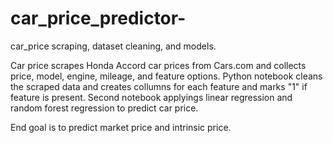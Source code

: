 # car_price_predictor-
car_price scraping, dataset cleaning, and models. 

Car price scrapes Honda Accord car prices from Cars.com and collects price, model, engine, mileage, and feature options. 
Python notebook cleans the scraped data and creates collumns for each feature and marks "1" if feature is present. 
Second notebook applyings linear regression and random forest regression to predict car price. 

End goal is to predict market price and intrinsic price. 
